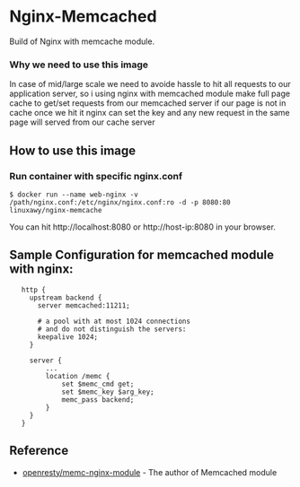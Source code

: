# Nginx-Memcached
Build of Nginx with memcache module.

### Why we need to use this image
In case of mid/large scale we need to avoide hassle to hit all requests to our application server, so i using nginx with memcached module make full page cache to get/set requests from our memcached server if our page is not in cache once we hit it nginx can set the key and any new request in the same page will served from our cache server

## How to use this image
### Run container with specific nginx.conf
```
$ docker run --name web-nginx -v /path/nginx.conf:/etc/nginx/nginx.conf:ro -d -p 8080:80 linuxawy/nginx-memcache
```
You can hit http://localhost:8080 or http://host-ip:8080 in your browser.

## Sample Configuration for memcached module with nginx:
```
   http {
     upstream backend {
       server memcached:11211;

       # a pool with at most 1024 connections
       # and do not distinguish the servers:
       keepalive 1024;
     }

     server {
         ...
         location /memc {
             set $memc_cmd get;
             set $memc_key $arg_key;
             memc_pass backend;
         }
     }
   }
```

## Reference 
* [openresty/memc-nginx-module](https://github.com/openresty/memc-nginx-module) - The author of Memcached module 
